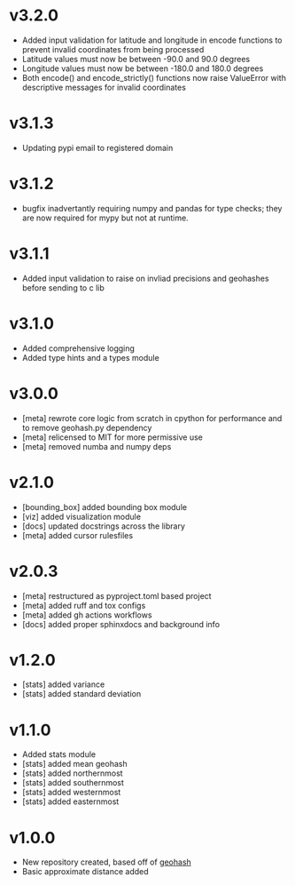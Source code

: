 v3.2.0
======

 * Added input validation for latitude and longitude in encode functions to prevent invalid coordinates from being processed
 * Latitude values must now be between -90.0 and 90.0 degrees
 * Longitude values must now be between -180.0 and 180.0 degrees
 * Both encode() and encode_strictly() functions now raise ValueError with descriptive messages for invalid coordinates

v3.1.3
======

 * Updating pypi email to registered domain
 
v3.1.2
======

 * bugfix inadvertantly requiring numpy and pandas for type checks; they are now required for mypy but not at runtime.

v3.1.1
======

 * Added input validation to raise on invliad precisions and geohashes before sending to c lib
 
v3.1.0
======

 * Added comprehensive logging
 * Added type hints and a types module
 
v3.0.0
======

 * [meta] rewrote core logic from scratch in cpython for performance and to remove geohash.py dependency 
 * [meta] relicensed to MIT for more permissive use 
 * [meta] removed numba and numpy deps

v2.1.0
======

 * [bounding_box] added bounding box module 
 * [viz] added visualization module 
 * [docs] updated docstrings across the library 
 * [meta] added cursor rulesfiles 


v2.0.3
======

* [meta] restructured as pyproject.toml based project
* [meta] added ruff and tox configs 
* [meta] added gh actions workflows
* [docs] added proper sphinxdocs and background info 


v1.2.0
======

 * [stats] added variance
 * [stats] added standard deviation
 
v1.1.0
======

 * Added stats module
 * [stats] added mean geohash
 * [stats] added northernmost
 * [stats] added southernmost
 * [stats] added westernmost
 * [stats] added easternmost

v1.0.0
======

 * New repository created, based off of [geohash](https://github.com/vinsci/geohash)
 * Basic approximate distance added